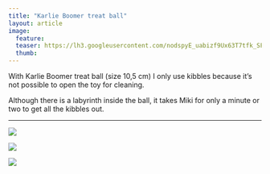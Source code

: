 ```yaml
---
title: "Karlie Boomer treat ball"
layout: article
image:
  feature:
  teaser: https://lh3.googleusercontent.com/nodspyE_uabizf9Ux63T7tfk_SFLRDJpBuL9_ICyraI=w245
  thumb:
---
```


With Karlie Boomer treat ball (size 10,5 cm) I only use kibbles because it’s not possible to open the toy for cleaning.

Although there is a labyrinth inside the ball, it takes Miki for only a minute or two to get all the kibbles out.

---

[![](https://lh3.googleusercontent.com/xCNUtlTQd8x2uP04eOk-DE15-BUSLbX2QL_2Q6YTUII=w800)](https://lh3.googleusercontent.com/xCNUtlTQd8x2uP04eOk-DE15-BUSLbX2QL_2Q6YTUII=s0)

[![](https://lh3.googleusercontent.com/4wV_Ptk0s17fbaC5edIgNik5jt61pB9lwjb2QUvbRKY=w800)](https://lh3.googleusercontent.com/4wV_Ptk0s17fbaC5edIgNik5jt61pB9lwjb2QUvbRKY=s0)

[![](https://lh3.googleusercontent.com/5-aaSoOyQ1kHnKrwKgGDdg9NoiZyAvg53QX7o_aDpQ8=w800)](https://lh3.googleusercontent.com/5-aaSoOyQ1kHnKrwKgGDdg9NoiZyAvg53QX7o_aDpQ8=s0)
